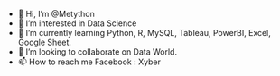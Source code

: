 - 👋 Hi, I’m @Metython
- 👀 I’m interested in Data Science
- 🌱 I’m currently learning Python, R, MySQL, Tableau, PowerBI, Excel, Google Sheet.
- 💞️ I’m looking to collaborate on Data World.
- 📫 How to reach me Facebook : Xyber

<!---
Metython/Metython is a ✨ special ✨ repository because its `README.md` (this file) appears on your GitHub profile.
You can click the Preview link to take a look at your changes.
--->
